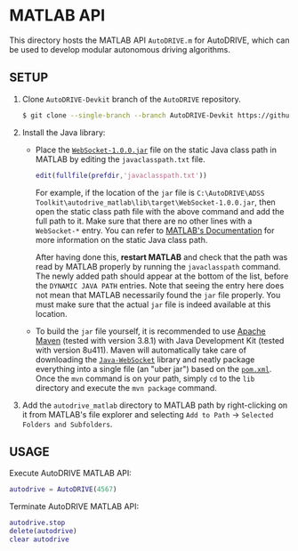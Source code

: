 # MATLAB API

<p align="justify">
This directory hosts the MATLAB API <code>AutoDRIVE.m</code> for AutoDRIVE, which can be used to develop modular autonomous driving algorithms.
</p>

## SETUP

1. Clone `AutoDRIVE-Devkit` branch of the `AutoDRIVE` repository.
    ```bash
    $ git clone --single-branch --branch AutoDRIVE-Devkit https://github.com/Tinker-Twins/AutoDRIVE.git
    ```
2. Install the Java library:
   - Place the [`WebSocket-1.0.0.jar`](lib/target/WebSocket-1.0.0.jar) file on the static Java class path in MATLAB by editing the `javaclasspath.txt` file.
     ```MATLAB
     edit(fullfile(prefdir,'javaclasspath.txt'))
     ```
     For example, if the location of the `jar` file is `C:\AutoDRIVE\ADSS Toolkit\autodrive_matlab\lib\target\WebSocket-1.0.0.jar`, then open the static class path file with the above command and add the full path to it. Make sure that there are no other lines with a `WebSocket-*` entry. You can refer to [MATLAB's Documentation](https://www.mathworks.com/help/matlab/matlab_external/static-path-of-java-class-path.html) for more information on the static Java class path.

     After having done this, **restart MATLAB** and check that the path was read by MATLAB properly by running the `javaclasspath` command. The newly added path should appear at the bottom of the list, before the `DYNAMIC JAVA PATH` entries. Note that seeing the entry here does not mean that MATLAB necessarily found the `jar` file properly. You must make sure that the actual `jar` file is indeed available at this location.
   - To build the `jar` file yourself, it is recommended to use [Apache Maven](https://maven.apache.org/download.cgi) (tested with version 3.8.1) with Java Development Kit (tested with version 8u411). Maven will automatically take care of downloading the [`Java-WebSocket`](https://github.com/TooTallNate/Java-WebSocket) library and neatly package everything into a single file (an "uber jar") based on the [`pom.xml`](lib/pom.xml). Once the `mvn` command is on your path, simply `cd` to the `lib` directory and execute the `mvn package` command.
4. Add the `autodrive_matlab` directory to MATLAB path by right-clicking on it from MATLAB's file explorer and selecting `Add to Path` &rarr; `Selected Folders and Subfolders`.

## USAGE

Execute AutoDRIVE MATLAB API:
```MATLAB
autodrive = AutoDRIVE(4567)
```

Terminate AutoDRIVE MATLAB API:
```MATLAB
autodrive.stop
delete(autodrive)
clear autodrive
```
